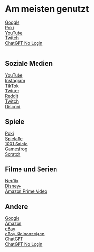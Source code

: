# Am meisten genutzt

[Google](https://www.google.de/)<br>
[Poki](https://poki.de/)<br>
[YouTube](https://www.youtube.com/)<br>
[Twitch](https://www.twitch.tv/)<br>
[ChatGPT No Login](https://chat.chatgptdemo.net/)<br><br>

## Soziale Medien

[YouTube](https://www.youtube.com/)<br>
[Instagram](https://www.instagram.com/)<br>
[TikTok](https://tiktok.com/)<br>
[Twitter](https://twitter.com/)<br>
[Reddit](https://www.reddit.com/)<br>
[Twitch](https://www.twitch.tv/)<br>
[Discord](https://discord.com/channels/)<br>

## Spiele

[Poki](https://poki.de/)<br>
[Spielaffe](https://www.spielaffe.de/)<br>
[1001 Spiele](https://www.1001spiele.de/)<br>
[Gamesfrog](https://gamesfrog.com/)<br>
[Scratch](https://scratch.mit.edu/)

## Filme und Serien

[Netflix](https://www.netflix.com/de/)<br>
[Disney+](https://www.disneyplus.com/de-de/)<br>
[Amazon Prime Video](https://www.amazon.de/gp/video/storefront/)<br>

## Andere

[Google](https://www.google.de/)<br>
[Amazon](https://www.amazon.de/)<br>
[eBay](https://www.ebay.de/)<br>
[eBay Kleinanzeigen](https://www.kleinanzeigen.de/)<br>
[ChatGPT](https://chat.openai.com/chat)<br>
[ChatGPT No Login](https://chat.chatgptdemo.net/)<br>
